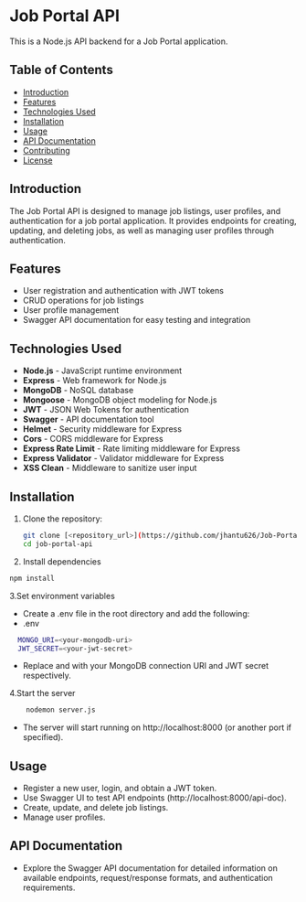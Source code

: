 # Job Portal API

This is a Node.js API backend for a Job Portal application.

## Table of Contents

- [Introduction](#introduction)
- [Features](#features)
- [Technologies Used](#technologies-used)
- [Installation](#installation)
- [Usage](#usage)
- [API Documentation](#api-documentation)
- [Contributing](#contributing)
- [License](#license)

## Introduction

The Job Portal API is designed to manage job listings, user profiles, and authentication for a job portal application. It provides endpoints for creating, updating, and deleting jobs, as well as managing user profiles through authentication.

## Features

- User registration and authentication with JWT tokens
- CRUD operations for job listings
- User profile management
- Swagger API documentation for easy testing and integration

## Technologies Used

- **Node.js** - JavaScript runtime environment
- **Express** - Web framework for Node.js
- **MongoDB** - NoSQL database
- **Mongoose** - MongoDB object modeling for Node.js
- **JWT** - JSON Web Tokens for authentication
- **Swagger** - API documentation tool
- **Helmet** - Security middleware for Express
- **Cors** - CORS middleware for Express
- **Express Rate Limit** - Rate limiting middleware for Express
- **Express Validator** - Validator middleware for Express
- **XSS Clean** - Middleware to sanitize user input

## Installation

1. Clone the repository:
   ```bash
   git clone [<repository_url>](https://github.com/jhantu626/Job-Portal-Api-s.git)
   cd job-portal-api
   ```
2. Install dependencies
  ```bash
  npm install
```
3.Set environment variables
- Create a .env file in the root directory and add the following:
- .env
```bash PORT=8000
  MONGO_URI=<your-mongodb-uri>
  JWT_SECRET=<your-jwt-secret>
```
- Replace <your-mongodb-uri> and <your-jwt-secret> with your MongoDB connection URI and JWT secret respectively.

4.Start the server
  ```bash
      nodemon server.js
  ```
- The server will start running on http://localhost:8000 (or another port if specified).

## Usage
- Register a new user, login, and obtain a JWT token.
- Use Swagger UI to test API endpoints (http://localhost:8000/api-doc).
- Create, update, and delete job listings.
- Manage user profiles.


## API Documentation
- Explore the Swagger API documentation for detailed information on available endpoints, request/response formats, and authentication requirements.

